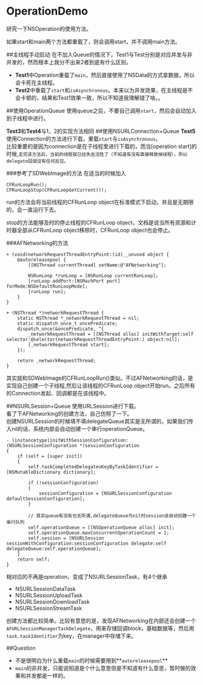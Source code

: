 # OperationDemo
研究一下NSOperation的使用方法。	

如果start和main两个方法都重载了，则会调用start，并不调用main方法。

##主线程手动启动
在不加入Queue的情况下，Test1与Test分别是对应并发与非并发的，然而根本上我分不出来2者到底有什么区别。	

- **Test1**中Operation重载了`main`，然后直接使用了NSData的方式拿数据，所以会卡死在主线程。	
- **Test2**中重载了`start`和`isAsynchronous`。本来以为并发效果，在主线程是不会卡顿的，结果和Test1效果一致，所以不知道我理解错了啥。。

##使用OperationQueue
使用queue之后，不要自己调用`start`，然后会自动加入到子线程中进行。

**Test3**和**Test4**与1，2的实现方法相同
##使用NSURLConnection+Queue
**Test5**使用Connection的方法进行下载，重载`start`与`isAsynchronous`。	
比较重要的是因为connection是在子线程里进行下载的，而当[operation start]的时候,````走完该方法后，当前的线程就已经失去活性了（不知道有没有直接释放掉线程），所以delegate回调没有任何反应。````

###参考了SDWebImage的方法
在适当的时候加入

```
CFRunLoopRun();
CFRunLoopStop(CFRunLoopGetCurrent());
```

run的方法会将当前线程的CFRunLoop object在标准模式下启动，并且是无期限的，会一直运行下去。

stop的方法能够及时的停止线程的CFRunLoop object，文档是说当所有资源和计时器全部从CFRunLoop object移除时，CFRunLoop object也会停止。

###AFNetworking的方法
```
+ (void)networkRequestThreadEntryPoint:(id)__unused object {
    @autoreleasepool {
        [[NSThread currentThread] setName:@"AFNetworking"];

        NSRunLoop *runLoop = [NSRunLoop currentRunLoop];
        [runLoop addPort:[NSMachPort port] forMode:NSDefaultRunLoopMode];
        [runLoop run];
    }
}

+ (NSThread *)networkRequestThread {
    static NSThread *_networkRequestThread = nil;
    static dispatch_once_t oncePredicate;
    dispatch_once(&oncePredicate, ^{
        _networkRequestThread = [[NSThread alloc] initWithTarget:self selector:@selector(networkRequestThreadEntryPoint:) object:nil];
        [_networkRequestThread start];
    });

    return _networkRequestThread;
}

```
其实就和SDWebImage的CFRunLoopRun()类似。不过AFNetworking的话，是实现自己创建一个子线程,然后让该线程的CFRunLoop object开始run。之后所有的Connection发起、回调都是在该线程中。

##NSURLSession+Queue
使用URLSession进行下载。		
看了下AFNetworking的创建方法，自己仿照了一下。		
创建NSURLSession的时候填不填delegateQueue其实是无所谓的，如果我们传入nil的话，系统内部会自动创建一个串行operationQueue。

```	
- (instancetype)initWithSessionConfiguration:(NSURLSessionConfiguration *)sessionConfiguration
{
    if (self = [super init])
    {
        self.taskCompletedDelegatesKeyByTaskIdentifier = [NSMutableDictionary dictionary];
        
        if (!sessionConfiguration)
        {
            sessionConfiguration = [NSURLSessionConfiguration defaultSessionConfiguration];
        }
        
        // 其实queue有没有也无所谓,delegateQueue为nil时session会自动创建一个串行队列
        self.operationQueue = [[NSOperationQueue alloc] init];
        self.operationQueue.maxConcurrentOperationCount = 1;
        self.session = [NSURLSession sessionWithConfiguration:sessionConfiguration delegate:self delegateQueue:self.operationQueue];
    }
    return self;
}
```
相对应的不再是operation，变成了NSURLSessionTask，有4个继承

- NSURLSessionDataTask
- NSURLSessionUploadTask
- NSURLSessionDownloadTask
- NSURLSessionStreamTask
 
创建方法都比较简单。比较有意思的是，发现AFNetworking在内部还会创建一个`AFURLSessionManagerTaskDelegate`，用来存储回调block，基础数据等，然后用`task.taskIdentifier`为key，在manager中存储下来。

##Question
- 不是很明白为什么重载`main`的时候需要用到**`autoreleasepool`**
- `main`的非并发，只能说知道是个什么意思但是不知道有什么意思，暂时做的效果和并发都是一样的。